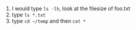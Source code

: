 1. I would type `ls -lh`, look at the filesize of foo.txt
2. type `ls *.txt`
3. type `cd ~/temp` and then `cat *`
